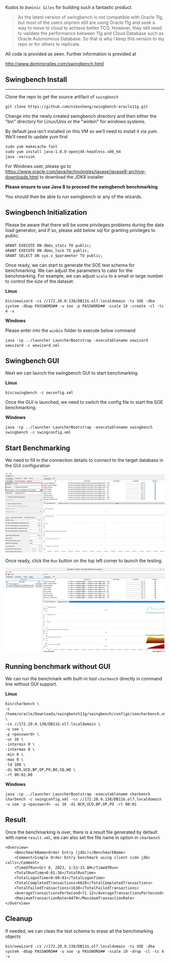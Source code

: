 Kudos to `Dominic Giles` for building such a fantastic product.

> As the latest version of swingbench is not compatible with Oracle 11g, but most of the users onprem still are using Oracle 11g and seek a way to move to cloud to achieve better TCO. However, they still need to validate the performance between 11g and Cloud Database such as Oracle Autonomous Database. So that is why I keep this version to my repo or for others to replicate.

All code is provided as seen. Further information is provided at

http://www.dominicgiles.com/swingbench.html


## Swingbench Install
---
Clone the repo to get the source artifact of `swingbench`

```
git clone https://github.com/nikosheng/swingbench-oracle11g.git
```

Change into the newly created swingbench directory and then either the "bin" directory
for Linux/Unix or the "winbin" for windows systems.

By default java isn’t installed on this VM so we’ll need to install it via yum. We’ll need to update yum first

```
sudo yum makecache fast
sudo yum install java-1.8.0-openjdk-headless.x86_64
java -version
```

For Windows user, please go to https://www.oracle.com/java/technologies/javase/javase8-archive-downloads.html to download the JDK8 installer

**Please ensure to use Java 8 to proceed the swingbench benchmarking**

You should then be able to run swingbench or any of the wizards.

## Swingbench Initialization
Please be aware that there will be some privileges problems during the data load generator, and if so, please add below sql for granting privileges to public.

```
GRANT EXECUTE ON dbms_stats TO public;
GRANT EXECUTE ON dbms_lock TO public;
GRANT SELECT ON sys.v_$parameter TO public;
```

Once ready, we can start to generate the SOE test schema for benchmarking. We can adjust the parameters to cater for the benchmarking. For example, we can adjust `scale` to a small or large number to control the size of the dataset.

**Linux**
```
bin/oewizard -cs //172.20.0.138/DB11G.ol7.localdomain -ts SOE -dba system -dbap PASSWORD## -u soe -p PASSWORD## -scale 10 -create -cl -tc 4 -v
```

**Windows**

Please enter into the `winbin` folder to execute below command
```
java -cp ../launcher LauncherBootstrap -executablename oewizard oewizard -c oewizard.xml
```


## Swingbench GUI
Next we can launch the swingbench GUI to start benchmarking.

**Linux**
```
bin/swingbench -c oeconfig.xml
```
Once the GUI is launched, we need to switch the config file to start the SOE benchmarking.

**Windows**
```
java -cp ../launcher LauncherBootstrap -executablename swingbench swingbench -c swingconfig.xml
```

## Start Benchmarking
We need to fill in the connection details to connect to the target database in the GUI configuration

![linux-swingbench-gui](image/linux-swingbench-gui.jpg)

Once ready, click the `Run` button on the top left corner to launch the testing.

![swingbench-benchmark](image/swingbench-benchmark.png)

## Running benchmark without GUI
We can run the benchmark with built-in tool `charbench` directly in command line without GUI support.

**Linux**
```
bin/charbench \
-c /home/oracle/Downloads/swingbench11g/swingbench/configs/soecharbench.xml \
-cs //172.20.0.138/DB11G.ol7.localdomain \
-u soe \
-p <password> \
-uc 16 \
-intermin 0 \
-intermax 0 \
-min 0 \
-max 0 \
-ld 100 \
-di NCR,UCD,BP,OP,PO,BO,SQ,WQ \
-rt 00:02.00
```

**Windows**
```
java -cp ../launcher LauncherBootstrap -executablename charbench charbench -c swingconfig.xml -cs //172.20.0.138/DB11G.ol7.localdomain -u soe -p <password> -uc 16 -di NCR,UCD,BP,OP,PO -rt 00:01 
```

## Result

Once the benchmarking is over, there is a result file generated by default with name `result.xml`, we can also set the file name in option in `charbench`

```
<Overview>
    <BenchmarkName>Order Entry (jdbc)</BenchmarkName>
    <Comment>Simple Order Entry benchmark using client side jdbc calls</Comment>
    <TimeOfRun>Oct 8, 2023, 1:53:15 AM</TimeOfRun>
    <TotalRunTime>0:01:36</TotalRunTime>
    <TotalLogonTime>0:00:01</TotalLogonTime>
    <TotalCompletedTransactions>6828</TotalCompletedTransactions>
    <TotalFailedTransactions>1638</TotalFailedTransactions>
    <AverageTransactionsPerSecond>71.12</AverageTransactionsPerSecond>
    <MaximumTransactionRate>4479</MaximumTransactionRate>
</Overview>
```

## Cleanup

If needed, we can clean the test schema to erase all the benchmarking objects

```
bin/oewizard -cs //172.20.0.138/DB11G.ol7.localdomain -ts SOE -dba system -dbap PASSWORD## -u soe -p PASSWORD## -scale 10 -drop -cl -tc 4 -v
```
